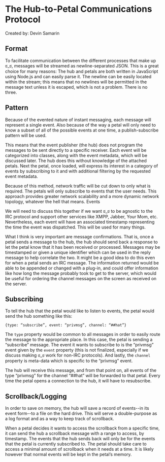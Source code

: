 ﻿# The Hub-to-Petal Communications Protocol

Created by:
Devin Samarin

## Format

To facilitate communication between the different processes that make up ಠ_ಠ, messages will be streamed as newline-separated JSON. This is a great choice for many reasons:
The hub and petals are both written in JavaScript using Node.js and can easily parse it.
The newline can be easily located within the stream; this means that no newlines will be permitted in the message text unless it is escaped, which is not a problem. 
There is no three.

## Pattern

Because of the evented nature of instant messaging, each message will represent a single event. Also because of the way a petal will only need to know a subset of all of the possible events at one time, a publish-subscribe pattern will be used.

This means that the event publisher (the hub) does not program the messages to be sent directly to a specific receiver. Each event will be categorized into classes, along with the event metadata, which will be discussed later. The hub does this without knowledge of the attached petals. Next the petal, once loaded, will express its interest in a category of events by subscribing to it and with additional filtering by the requested event metadata.

Because of this method, network traffic will be cut down to only what is required. The petals will only subscribe to events that the user needs. This approach provides greater network scalability and a more dynamic network topology, whatever the hell that means.
Events

We will need to discuss this together if we want ಠ_ಠ to be agnostic to the IRC protocol and support other services like XMPP, Jabber, Your Mom, etc. Nevertheless, each event will have an associated timestamp representing the time the event was dispatched. This will be used for many things.

What I think is very important are message confirmations. That is, once a petal sends a message to the hub, the hub should send back a response to let the petal know that it has been received or processed. Messages may be timestamped or given a unique identifier which can be used in the reply message to help correlate the two. It might be a good idea to do this even for when a petal sends an IRC message. The information returned would be able to be appended or changed with a plug-in, and could offer information like how long the message probably took to get to the server, which would be useful for ordering the channel messages on the screen as received on the server.

## Subscribing

To tell the hub that the petal would like to listen to events, the petal would send the hub something like this:

``{type: “subscribe”, event: “privmsg”, channel: “##hat”}``

The `type` property would be common to all messages in order to easily route the message to the appropriate place. In this case, the petal is sending a “subscribe” message. The event it wants to subscribe to is the “privmsg” event given by the `event` property (this is not finalized, especially if we discuss making ಠ_ಠ work for non-IRC protocols). And lastly, the `channel` property is meta-data which is specific to the “privmsg” event.

The hub will receive this message, and from that point on, all events of the type “privmsg” for the channel “##hat” will be forwarded to that petal. Every time the petal opens a connection to the hub, it will have to resubscribe.

## Scrollback/Logging

In order to save on memory, the hub will save a record of events--in its event form--to a file on the hard drive. This will serve a double-purpose as a log format and as a way to keep track of scrollback.

When a petal decides it wants to access the scrollback from a specific time, it can send the hub a scrollback message with a range to access, by timestamp. The events that the hub sends back will only be for the events that the petal is currently subscribed to. The petal should take care to access a minimal amount of scrollback when it needs at a time. It is likely however that normal events will be kept in the petal’s memory.
